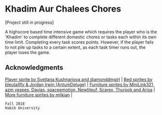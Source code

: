 # Khadim Aur Chalees Chores

[Project still in progress]

A highscore based time intensive game which requires the player who is the 'Khadim' to complete different domestic chores or tasks each within its own time limit. Completing every task scores points. However, if the player fails to not pile up tasks to a certain extent, as each task timer runs out, the player loses the game.

## Acknowledgments

[Player sprite by Svetlana Kushnariova and diamonddmgirl](https://opengameart.org/content/edited-and-extended-24x32-character-pack) | 
[Bed sprites by bleutailfly & Jordan Irwin (AntumDeluge)](https://opengameart.org/content/beds) | 
[Furniture sprites by MiniLink321, azm vespes, Davias, spaceemotion, Newtiteuf, Scarex, Thurpok and Arisa](https://fanart.pokefans.net/tilesets/15553) | 
[More furniture sprites by milkian](https://www.deviantart.com/milkian/art/Tilesets-FSM-RM2K3-para-VX-Ace-Set-Hospital-651534818) | 

	Fall 2018
	Habib University
